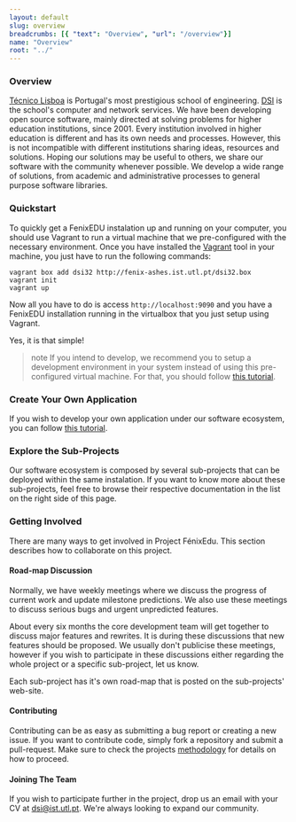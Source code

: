 ```yaml
---
layout: default
slug: overview
breadcrumbs: [{ "text": "Overview", "url": "/overview"}]
name: "Overview"
root: "../"
---
```


### Overview

[Técnico Lisboa][Técnico Lisboa] is Portugal's most prestigious school of
engineering. [DSI][DSI] is the school's computer and network services. We have
been developing open source software, mainly directed at solving problems for
higher education institutions, since 2001. Every institution involved in higher
education is different and has its own needs and processes. However, this is
not incompatible with different institutions sharing ideas, resources and
solutions. Hoping our solutions may be useful to others, we share our software
with the community whenever possible. We develop a wide range of solutions,
from academic and administrative processes to general purpose software
libraries.

### Quickstart
To quickly get a FenixEDU instalation up and running on your computer, you should use
Vagrant to run a virtual machine that we pre-configured with the necessary environment.
Once you have installed the [Vagrant][Vagrant] tool in your machine, you just have to run the
following commands:

	vagrant box add dsi32 http://fenix-ashes.ist.utl.pt/dsi32.box
	vagrant init
	vagrant up

Now all you have to do is access ```http://localhost:9090``` and you have a FenixEDU installation
running in the virtualbox that you just setup using Vagrant.

Yes, it is that simple!

> <span>note</span>
> If you intend to develop, we recommend you to setup a development environment in your
> system instead of using this pre-configured virtual machine. For that, you should follow
> [this tutorial][Setup your development environment].

### Create Your Own Application

If you wish to develop your own application under our software ecosystem, you can follow [this tutorial][Create your own application].

### Explore the Sub-Projects

Our software ecosystem is composed by several sub-projects that can be deployed within the same instalation. If you want to know more about these sub-projects, feel free to browse their respective documentation in the list on the right side of this page.

### Getting Involved

There are many ways to get involved in Project FénixEdu. This section describes
how to collaborate on this project.

#### Road-map Discussion

Normally, we have weekly meetings where we discuss the progress of current work
and update milestone predictions. We also use these meetings to discuss serious bugs
and urgent unpredicted features.

About every six months the core development team will get together to discuss
major features and rewrites. It is during these discussions that new features
should be proposed. We usually don't publicise these meetings, however if you
wish to participate in these discussions either regarding the whole project or
a specific sub-project, let us know.

Each sub-project has it's own road-map that is posted on the sub-projects' 
web-site.

#### Contributing

Contributing can be as easy as submitting a bug report or creating a new issue.
If you want to contribute code, simply fork a repository and submit a pull-request.
Make sure to check the projects [methodology][methodology] for details on how to proceed.

#### Joining The Team

If you wish to participate further in the project, drop us an email with your
CV at [dsi@ist.utl.pt][dsi@ist.utl.pt]. We're always looking to expand our
community.

[Técnico Lisboa]: http://www.ist.utl.pt/
[DSI]: http://dsi.ist.utl.pt/
[methodology]: methodology
[Setup your development environment]: /tutorials/setup-your-development-environment/
[Create your own application]: /tutorials/create-your-own-application/
[Vagrant]: http://vagrantup.com/
[dsi@ist.utl.pt]: mailto:dsi@ist.utl.pt